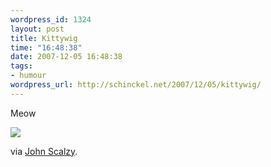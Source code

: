 ```yaml
--- 
wordpress_id: 1324
layout: post
title: Kittywig
time: "16:48:38"
date: 2007-12-05 16:48:38
tags: 
- humour
wordpress_url: http://schinckel.net/2007/12/05/kittywig/
---
```

Meow

![][1]

via [John Scalzy][2].

   [1]: /images/2007/12/chickenblueelbow.gif
   [2]: http://scalzi.com/whatever/?p=171

